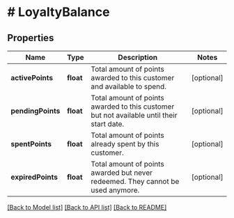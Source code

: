 # # LoyaltyBalance

## Properties

Name | Type | Description | Notes
------------ | ------------- | ------------- | -------------
**activePoints** | **float** | Total amount of points awarded to this customer and available to spend. | [optional] 
**pendingPoints** | **float** | Total amount of points awarded to this customer but not available until their start date. | [optional] 
**spentPoints** | **float** | Total amount of points already spent by this customer. | [optional] 
**expiredPoints** | **float** | Total amount of points awarded but never redeemed. They cannot be used anymore. | [optional] 

[[Back to Model list]](../../README.md#documentation-for-models) [[Back to API list]](../../README.md#documentation-for-api-endpoints) [[Back to README]](../../README.md)


